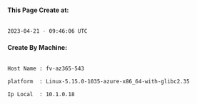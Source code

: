 
   
#### This Page Create at:

```bash

2023-04-21 - 09:46:06 UTC

```

#### Create By Machine:

```bash

Host Name : fv-az365-543

platform  : Linux-5.15.0-1035-azure-x86_64-with-glibc2.35

Ip Local  : 10.1.0.18

```

